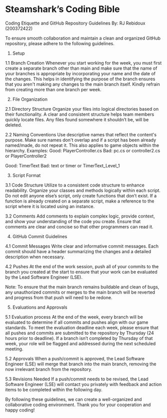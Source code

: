 # Steamshark’s Coding Bible
Coding Etiquette and GitHub Repository Guidelines
By: RJ Rebidoux (200372422)

To ensure smooth collaboration and maintain a clean and organized GitHub repository, please adhere to the following guidelines. 

1.	Setup

1.1 Branch Creation
Whenever you start working for the week, you must first create a separate branch other than main and make sure that the name of your branches is appropriate by incorporating your name and the date of the changes. This helps in identifying the purpose of the branch ensures that you aren't making any changes to the main branch itself. Kindly refrain from creating more than one branch per week.


2.	File Organization 

2.1 Directory Structure
Organize your files into logical directories based on their functionality. A clear and consistent structure helps team members quickly locate files. Any files found somewhere it shouldn’t be, will be deleted. 

2.2 Naming Conventions
Use descriptive names that reflect the content's purpose. Make sure names don't overlap and if a script has been already named/made, do not repeat it. This also applies to game objects within the hierarchy.
Examples:
Good: PlayerController.cs
Bad: pc.cs or controller2.cs or PlayerController2

Good: TimerText
Bad: text or timer or TimerText_Level_1


3.	Script Format

3.1 Code Structure
Utilize to a consistent code structure to enhance readability. Organize your classes and methods logically within each script. Do not edit anyone else’s script, only create functions that don’t exist. If a function is already created on a separate script, make a reference to the script where it is located using an instance.

3.2 Comments
Add comments to explain complex logic, provide context, and show your understanding of the code you create. Ensure that comments are clear and concise so that other programmers can read it.


4.	GitHub Commit Guidelines 

4.1 Commit Messages
Write clear and informative commit messages. Each commit should have a header summarizing the changes and a detailed description when necessary.
 
4.2 Pushes
At the end of the work session, push all of your commits to the branch you created at the start to ensure that your work can be evaluated by the Lead Software Engineer (LSE).

Note: To ensure that the main branch remains buildable and clean of bugs, any unauthorized commits or merges to the main branch will be reverted and progress from that push will need to be redone.


5.	Evaluations and Approvals

5.1 Evaluation process
At the end of the week, every branch will be evaluated to determine if all commits and pushes align with our game standards. To meet the evaluation deadline each week, please ensure that all pushes and commits are submitted to the repository by Thursday (24 hours prior to deadline). If a branch isn’t completed by Thursday of that week, your role will be flagged and addressed during the next scheduled meeting.

5.2 Approvals
When a push/commit is approved, the Lead Software Engineer (LSE) will merge that branch into the main branch, removing the now irrelevant branch from the repository.

5.3 Revisions Needed
If a push/commit needs to be revised, the Lead Software Engineer (LSE) will contact you privately with feedback and action items to be completed within the following day.


By following these guidelines, we can create a well-organized and collaborative coding environment. Thank you for your cooperation and happy coding!
